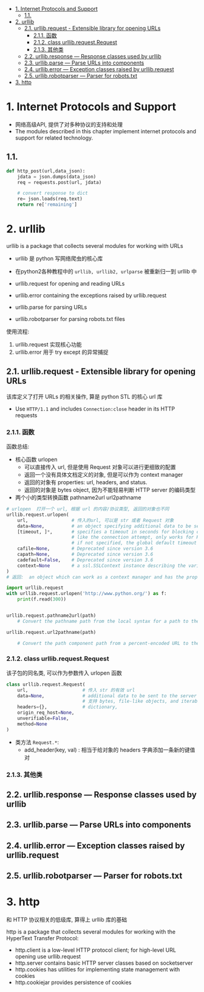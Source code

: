 - [1. Internet Protocols and Support](#1-internet-protocols-and-support)
  - [1.1.](#11)
- [2. urllib](#2-urllib)
  - [2.1. urllib.request - Extensible library for opening URLs](#21-urllibrequest---extensible-library-for-opening-urls)
    - [2.1.1. 函数](#211-函数)
    - [2.1.2. class urllib.request.Request](#212-class-urllibrequestrequest)
    - [2.1.3. 其他类](#213-其他类)
  - [2.2. urllib.response — Response classes used by urllib](#22-urllibresponse--response-classes-used-by-urllib)
  - [2.3. urllib.parse — Parse URLs into components](#23-urllibparse--parse-urls-into-components)
  - [2.4. urllib.error — Exception classes raised by urllib.request](#24-urlliberror--exception-classes-raised-by-urllibrequest)
  - [2.5. urllib.robotparser — Parser for robots.txt](#25-urllibrobotparser--parser-for-robotstxt)
- [3. http](#3-http)


# 1. Internet Protocols and Support

* 网络高级API, 提供了对多种协议的支持和处理
* The modules described in this chapter implement internet protocols and support for related technology.


## 1.1. 

```py
def http_post(url,data_json):
    jdata = json.dumps(data_json)
    req = requests.post(url, jdata)

    # convert response to dict
    re= json.loads(req.text)
    return re['remaining']
```


# 2. urllib

urllib is a package that collects several modules for working with URLs 

* urllib 是 python 写网络爬虫的核心库
* 在python2各种教程中的 `urllib, urllib2, urlparse` 被重新归一到 urllib 中

* urllib.request        for opening and reading URLs
* urllib.error          containing the exceptions raised by urllib.request
* urllib.parse          for parsing URLs
* urllib.robotparser    for parsing robots.txt files


使用流程:
1. urllib.request 实现核心功能
2. urllib.error 用于 try except 的异常捕捉

## 2.1. urllib.request - Extensible library for opening URLs

该库定义了打开 URLs 的相关操作, 算是 python STL 的核心 url 库
* Use `HTTP/1.1` and includes `Connection:close` header in its HTTP requests


### 2.1.1. 函数

函数总结:
* 核心函数 urlopen
  * 可以直接传入 url, 但是使用 Request 对象可以进行更细致的配置
  * 返回一个没有具体文档定义的对象, 但是可以作为 context manager
  * 返回的对象有 properties: url, headers, and status.
  * 返回的对象是 bytes object, 因为不能轻易判断 HTTP server 的编码类型
* 两个小的类型转换函数 pathname2url  url2pathname

```py
# urlopen  打开一个 url, 根据 url 的内容/协议类型, 返回的对象也不同
urllib.request.urlopen(
    url,                # 传入的url, 可以是 str 或者 Request 对象
    data=None,          # an object specifying additional data to be sent to the server
    [timeout, ]*,       # specifies a timeout in seconds for blocking operations
                        # like the connection attempt, only works for HTTP, HTTPS and FTP connections.
                        # if not specified, the global default timeout setting will be used
    cafile=None,        # Deprecated since version 3.6
    capath=None,        # Deprecated since version 3.6
    cadefault=False,    # Deprecated since version 3.6
    context=None        # a ssl.SSLContext instance describing the various SSL options
)
# 返回:  an object which can work as a context manager and has the properties url, headers, and status.

import urllib.request
with urllib.request.urlopen('http://www.python.org/') as f:
    print(f.read(300))


urllib.request.pathname2url(path)
    # Convert the pathname path from the local syntax for a path to the form used in the path component of a URL. This does not produce a complete URL. The return value will already be quoted using the quote() function.

urllib.request.url2pathname(path)

    # Convert the path component path from a percent-encoded URL to the local syntax for a path. This does not accept a complete URL. This function uses unquote() to decode path.

```

### 2.1.2. class urllib.request.Request 

该子包的同名类, 可以作为参数传入 urlopen 函数

```py
class urllib.request.Request(
    url,                    # 传入 str 的有效 url
    data=None,              # additional data to be sent to the server
                            # 支持 bytes, file-like objects, and iterables of bytes-like objects
    headers={},             # dictionary, 
    origin_req_host=None, 
    unverifiable=False, 
    method=None
)

```

* 类方法  `Request.*`:
  * add_header(key, val)    : 相当于给对象的 headers 字典添加一条新的键值对


### 2.1.3. 其他类



## 2.2. urllib.response — Response classes used by urllib

## 2.3. urllib.parse — Parse URLs into components

## 2.4. urllib.error — Exception classes raised by urllib.request

## 2.5. urllib.robotparser — Parser for robots.txt


# 3. http

和 HTTP 协议相关的低级库, 算得上 urllib 库的基础  

http is a package that collects several modules for working with the HyperText Transfer Protocol:
* http.client       is a low-level HTTP protocol client; for high-level URL opening use urllib.request
* http.server       contains basic HTTP server classes based on socketserver
* http.cookies      has utilities for implementing state management with cookies
* http.cookiejar    provides persistence of cookies
